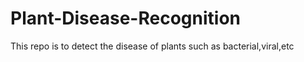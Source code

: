 # Plant-Disease-Recognition

This repo is to detect the disease of plants such as bacterial,viral,etc
